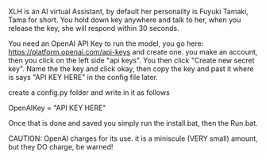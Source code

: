 XLH is an AI virtual Assistant, by default her personailty is Fuyuki Tamaki, Tama for short. You hold down key anywhere and talk to her, when you release the key, she will respond within 30 seconds.

You need an OpenAI API Key to run the model, you go here: https://platform.openai.com/api-keys and create one. you make an account, then you click on the left side "api keys". You then click "Create new secret key". Name the the key and click okay, then copy the key and past it where is says "API KEY HERE" in the config file later.

create a config.py folder and write in it as follows 

OpenAIKey = "API KEY HERE"

Once that is done and saved you simply run the install.bat, then the Run.bat.

CAUTION: OpenAI charges for its use. it is a miniscule (VERY small) amount, but they DO charge, be warned!

